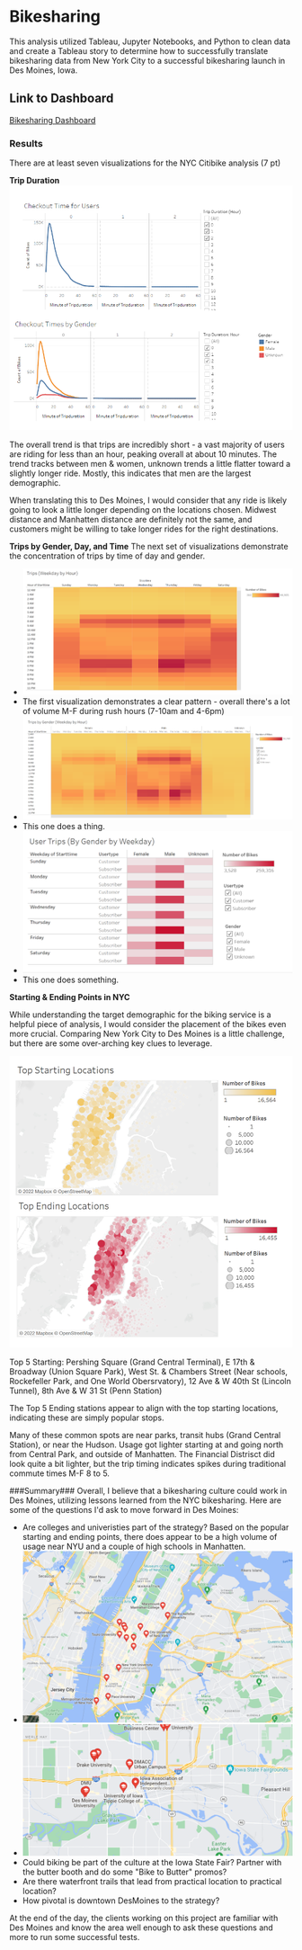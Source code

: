 # Bikesharing #
This analysis utilized Tableau, Jupyter Notebooks, and Python to clean data and create a Tableau story to determine how to successfully translate bikesharing data from New York City to a successful bikesharing launch in Des Moines, Iowa.

## Link to Dashboard ##
[Bikesharing Dashboard](https://public.tableau.com/views/bikesharinghw/BikesharingDash?:language=en-US&:display_count=n&:origin=viz_share_link)

### Results ### 

There are at least seven visualizations for the NYC Citibike analysis (7 pt)

**Trip Duration**
![Trip Duration](https://github.com/TRACIE-F/bikesharing/blob/main/Resources/Checkout%20Time.png)

The overall trend is that trips are incredibly short - a vast majority of users are riding for less than an hour, peaking overall at about 10 minutes.
The trend tracks between men & women, unknown trends a little flatter toward a slightly longer ride. Mostly, this indicates that men are the largest demographic.

When translating this to Des Moines, I would consider that any ride is likely going to look a little longer depending on the locations chosen. Midwest distance and Manhatten distance are definitely not the same, and customers might be willing to take longer rides for the right destinations.


**Trips by Gender, Day, and Time**
The next set of visualizations demonstrate the concentration of trips by time of day and gender.
 * ![Trips1](https://github.com/TRACIE-F/bikesharing/blob/main/Resources/Trips%20wbh.png)
  * The first visualization demonstrates a clear pattern - overall there's a lot of volume M-F during rush hours (7-10am and 4-6pm) 
 * ![Trips2](https://github.com/TRACIE-F/bikesharing/blob/main/Resources/Trips%20by%20Gender%20wbh.png)
  * This one does a thing.
 * ![Trips3](https://github.com/TRACIE-F/bikesharing/blob/main/Resources/Trips%20by%20Gender%20By%20Weekday.png)
  * This one does something.

**Starting & Ending Points in NYC**

While understanding the target demographic for the biking service is a helpful piece of analysis, I would consider the placement of the bikes even more crucial. Comparing New York City to Des Moines is a little challenge, but there are some over-arching key clues to leverage.

![NYC Start](https://github.com/TRACIE-F/bikesharing/blob/main/Resources/Top%20Starting%20Locations%20-%20Unmarked.png)

Top 5 Starting: Pershing Square (Grand Central Terminal), E 17th & Broadway (Union Square Park), West St. & Chambers Street (Near schools, Rockefeller Park, and One World Obersrvatory), 12 Ave & W 40th St (Lincoln Tunnel), 8th Ave & W 31 St (Penn Station)

The Top 5 Ending stations appear to align with the top starting locations, indicating these are simply popular stops.

Many of these common spots are near parks, transit hubs (Grand Central Station), or near the Hudson. Usage got lighter starting at and going north from Central Park, and outside of Manhatten. The Financial Distrisct did look quite a bit lighter, but the trip timing indicates spikes during traditional commute times M-F 8 to 5. 

###Summary###
Overall, I believe that a bikesharing culture could work in Des Moines, utilizing lessons learned from the NYC bikesharing. Here are some of the questions I'd ask to move forward in Des Moines:

  * Are colleges and univeristies part of the strategy? Based on the popular starting and ending points, there does appear to be a high volume of usage near NYU and a couple of high schools in Manhatten.
  * ![nycollege](https://github.com/TRACIE-F/bikesharing/blob/main/Resources/NY%20College.png)
  * ![dcollege](https://github.com/TRACIE-F/bikesharing/blob/main/Resources/DesMoines%20College.png)
  * Could biking be part of the culture at the Iowa State Fair? Partner with the butter booth and do some "Bike to Butter" promos?
  * Are there waterfront trails that lead from practical location to practical location?
  * How pivotal is downtown DesMoines to the strategy?
  
At the end of the day, the clients working on this project are familiar with Des Moines and know the area well enough to ask these questions and more to run some successful tests.
